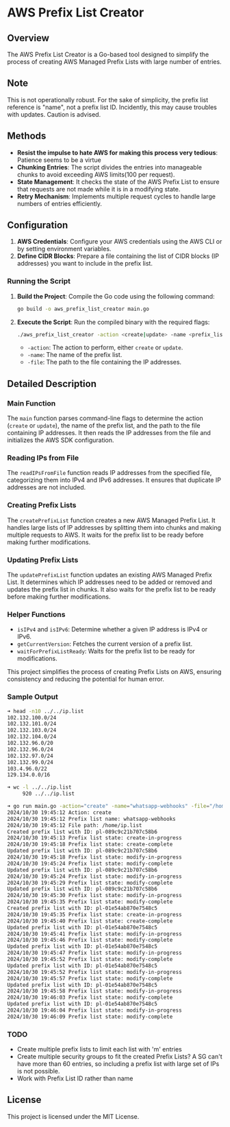# AWS Prefix List Creator

## Overview

The AWS Prefix List Creator is a Go-based tool designed to simplify the process of creating AWS Managed Prefix Lists with large number of entries.

## Note

This is not operationally robust. For the sake of simplicity, the prefix list reference is "name", not a prefix list ID. Incidently, this may cause troubles with updates. Caution is advised.

## Methods

- **Resist the impulse to hate AWS for making this process very 
  tedious**: Patience seems to be a virtue
- **Chunking Entries**: The script divides the entries into manageable 
  chunks to avoid exceeding AWS limits(100 per request). 
- **State Management**: It checks the state of the AWS Prefix List to ensure that requests are not made while it is in a modifying state.
- **Retry Mechanism**: Implements multiple request cycles to handle large numbers of entries efficiently.

## Configuration

1. **AWS Credentials**: Configure your AWS credentials using the AWS CLI or by setting environment variables.
2. **Define CIDR Blocks**: Prepare a file containing the list of CIDR blocks (IP addresses) you want to include in the prefix list.

### Running the Script

1. **Build the Project**: Compile the Go code using the following command:
    ```sh
    go build -o aws_prefix_list_creator main.go
    ```

2. **Execute the Script**: Run the compiled binary with the required flags:
    ```sh
    ./aws_prefix_list_creator -action <create|update> -name <prefix_list_name> -file <path_to_ip_file>
    ```

    - `-action`: The action to perform, either `create` or `update`.
    - `-name`: The name of the prefix list.
    - `-file`: The path to the file containing the IP addresses.

## Detailed Description

### Main Function

The `main` function parses command-line flags to determine the action (`create` or `update`), the name of the prefix list, and the path to the file containing IP addresses. It then reads the IP addresses from the file and initializes the AWS SDK configuration.

### Reading IPs from File

The `readIPsFromFile` function reads IP addresses from the specified file, categorizing them into IPv4 and IPv6 addresses. It ensures that duplicate IP addresses are not included.

### Creating Prefix Lists

The `createPrefixList` function creates a new AWS Managed Prefix List. It handles large lists of IP addresses by splitting them into chunks and making multiple requests to AWS. It waits for the prefix list to be ready before making further modifications.

### Updating Prefix Lists

The `updatePrefixList` function updates an existing AWS Managed Prefix List. It determines which IP addresses need to be added or removed and updates the prefix list in chunks. It also waits for the prefix list to be ready before making further modifications.

### Helper Functions

- `isIPv4` and `isIPv6`: Determine whether a given IP address is IPv4 or IPv6.
- `getCurrentVersion`: Fetches the current version of a prefix list.
- `waitForPrefixListReady`: Waits for the prefix list to be ready for modifications.

This project simplifies the process of creating Prefix Lists on AWS, ensuring consistency and reducing the potential for human error.

### Sample Output

```sh
➜ head -n10 ../../ip.list
102.132.100.0/24
102.132.101.0/24
102.132.103.0/24
102.132.104.0/24
102.132.96.0/20
102.132.96.0/24
102.132.97.0/24
102.132.99.0/24
103.4.96.0/22
129.134.0.0/16

➜ wc -l ../../ip.list
     920 ../../ip.list
```

```sh
➜ go run main.go -action="create" -name="whatsapp-webhooks" -file="/home/ip.list"
2024/10/30 19:45:12 Action: create
2024/10/30 19:45:12 Prefix list name: whatsapp-webhooks
2024/10/30 19:45:12 File path: /home/ip.list
Created prefix list with ID: pl-089c9c21b707c58b6
2024/10/30 19:45:13 Prefix list state: create-in-progress
2024/10/30 19:45:18 Prefix list state: create-complete
Updated prefix list with ID: pl-089c9c21b707c58b6
2024/10/30 19:45:18 Prefix list state: modify-in-progress
2024/10/30 19:45:24 Prefix list state: modify-complete
Updated prefix list with ID: pl-089c9c21b707c58b6
2024/10/30 19:45:24 Prefix list state: modify-in-progress
2024/10/30 19:45:29 Prefix list state: modify-complete
Updated prefix list with ID: pl-089c9c21b707c58b6
2024/10/30 19:45:30 Prefix list state: modify-in-progress
2024/10/30 19:45:35 Prefix list state: modify-complete
Created prefix list with ID: pl-01e54ab870e7548c5
2024/10/30 19:45:35 Prefix list state: create-in-progress
2024/10/30 19:45:40 Prefix list state: create-complete
Updated prefix list with ID: pl-01e54ab870e7548c5
2024/10/30 19:45:41 Prefix list state: modify-in-progress
2024/10/30 19:45:46 Prefix list state: modify-complete
Updated prefix list with ID: pl-01e54ab870e7548c5
2024/10/30 19:45:47 Prefix list state: modify-in-progress
2024/10/30 19:45:52 Prefix list state: modify-complete
Updated prefix list with ID: pl-01e54ab870e7548c5
2024/10/30 19:45:52 Prefix list state: modify-in-progress
2024/10/30 19:45:57 Prefix list state: modify-complete
Updated prefix list with ID: pl-01e54ab870e7548c5
2024/10/30 19:45:58 Prefix list state: modify-in-progress
2024/10/30 19:46:03 Prefix list state: modify-complete
Updated prefix list with ID: pl-01e54ab870e7548c5
2024/10/30 19:46:04 Prefix list state: modify-in-progress
2024/10/30 19:46:09 Prefix list state: modify-complete
```

### TODO

- Create multiple prefix lists to limit each list with 'm' entries
- Create multiple security groups to fit the created Prefix Lists? A SG can't have more than 60 entries, so including a prefix list with large set of IPs is not possible. 
- Work with Prefix List ID rather than name

## License

This project is licensed under the MIT License.

